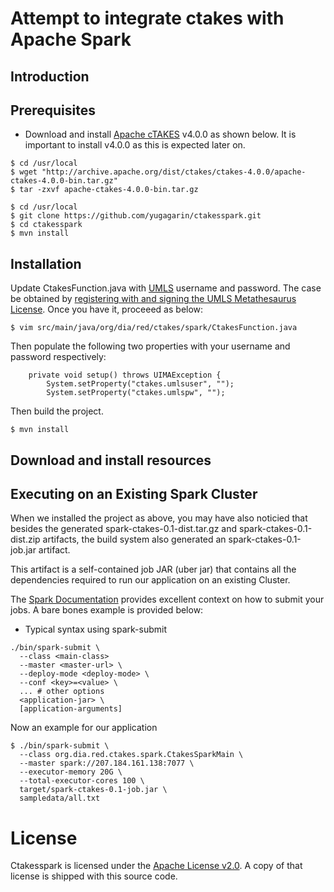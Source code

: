 # Attempt to integrate ctakes with Apache Spark
## Introduction


## Prerequisites
 * Download and install [Apache cTAKES](http://ctakes.apache.org) v4.0.0 as shown below. It is important to install v4.0.0 as this is expected later on.
```
$ cd /usr/local
$ wget "http://archive.apache.org/dist/ctakes/ctakes-4.0.0/apache-ctakes-4.0.0-bin.tar.gz"
$ tar -zxvf apache-ctakes-4.0.0-bin.tar.gz
```

```
$ cd /usr/local
$ git clone https://github.com/yugagarin/ctakesspark.git
$ cd ctakesspark
$ mvn install 
 ```

## Installation
Update CtakesFunction.java with [UMLS](http://www.nlm.nih.gov/research/umls/) username and password.
The case be obtained by [registering with and signing the UMLS Metathesaurus License](https://uts.nlm.nih.gov//license.html). Once you have it, proceeed as below:
```
$ vim src/main/java/org/dia/red/ctakes/spark/CtakesFunction.java
```
Then populate the following two properties with your username and password respectively:
```
	private void setup() throws UIMAException {
		System.setProperty("ctakes.umlsuser", "");
		System.setProperty("ctakes.umlspw", "");
```
Then build the project.
```
$ mvn install
```

## Download and install resources


## Executing on an Existing Spark Cluster
When we installed the project as above, you may have also noticied that besides the generated spark-ctakes-0.1-dist.tar.gz and spark-ctakes-0.1-dist.zip artifacts, the build system also generated an spark-ctakes-0.1-job.jar artifact.

This artifact is a self-contained job JAR (uber jar) that contains all the dependencies required to run our application on an existing Cluster.

The [Spark Documentation](https://spark.apache.org/docs/1.1.0/submitting-applications.html) provides excellent context on how to submit your jobs. A bare bones example is provided below:
 * Typical syntax using spark-submit
```
./bin/spark-submit \
  --class <main-class>
  --master <master-url> \
  --deploy-mode <deploy-mode> \
  --conf <key>=<value> \
  ... # other options
  <application-jar> \
  [application-arguments]
```
Now an example for our application
```
$ ./bin/spark-submit \
  --class org.dia.red.ctakes.spark.CtakesSparkMain \
  --master spark://207.184.161.138:7077 \
  --executor-memory 20G \
  --total-executor-cores 100 \
  target/spark-ctakes-0.1-job.jar \
  sampledata/all.txt
```

# License
Ctakesspark is licensed under the [Apache License v2.0](http://www.apache.org/licenses/LICENSE-2.0).
A copy of that license is shipped with this source code.
